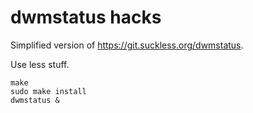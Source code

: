 # dwmstatus hacks

Simplified version of https://git.suckless.org/dwmstatus.

Use less stuff.

```
make
sudo make install
dwmstatus &
```

